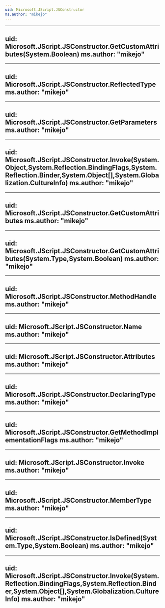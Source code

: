 ```yaml
---
uid: Microsoft.JScript.JSConstructor
ms.author: "mikejo"
---
```


---
uid: Microsoft.JScript.JSConstructor.GetCustomAttributes(System.Boolean)
ms.author: "mikejo"
---

---
uid: Microsoft.JScript.JSConstructor.ReflectedType
ms.author: "mikejo"
---

---
uid: Microsoft.JScript.JSConstructor.GetParameters
ms.author: "mikejo"
---

---
uid: Microsoft.JScript.JSConstructor.Invoke(System.Object,System.Reflection.BindingFlags,System.Reflection.Binder,System.Object[],System.Globalization.CultureInfo)
ms.author: "mikejo"
---

---
uid: Microsoft.JScript.JSConstructor.GetCustomAttributes
ms.author: "mikejo"
---

---
uid: Microsoft.JScript.JSConstructor.GetCustomAttributes(System.Type,System.Boolean)
ms.author: "mikejo"
---

---
uid: Microsoft.JScript.JSConstructor.MethodHandle
ms.author: "mikejo"
---

---
uid: Microsoft.JScript.JSConstructor.Name
ms.author: "mikejo"
---

---
uid: Microsoft.JScript.JSConstructor.Attributes
ms.author: "mikejo"
---

---
uid: Microsoft.JScript.JSConstructor.DeclaringType
ms.author: "mikejo"
---

---
uid: Microsoft.JScript.JSConstructor.GetMethodImplementationFlags
ms.author: "mikejo"
---

---
uid: Microsoft.JScript.JSConstructor.Invoke
ms.author: "mikejo"
---

---
uid: Microsoft.JScript.JSConstructor.MemberType
ms.author: "mikejo"
---

---
uid: Microsoft.JScript.JSConstructor.IsDefined(System.Type,System.Boolean)
ms.author: "mikejo"
---

---
uid: Microsoft.JScript.JSConstructor.Invoke(System.Reflection.BindingFlags,System.Reflection.Binder,System.Object[],System.Globalization.CultureInfo)
ms.author: "mikejo"
---
